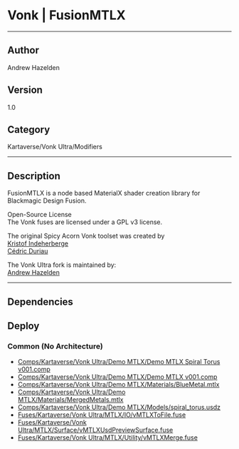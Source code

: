 # Vonk | FusionMTLX
___

## Author
Andrew Hazelden

## Version
1.0

## Category
Kartaverse/Vonk Ultra/Modifiers

___

## Description
<p>FusionMTLX is a node based MaterialX shader creation library for Blackmagic Design Fusion.</p>

<p>Open-Source License<br>
The Vonk fuses are licensed under a GPL v3 license.</p>

<p>The original Spicy Acorn Vonk toolset was created by<br>
<a href="mailto:xmnr0x23@gmail.com">Kristof Indeherberge</a><br>
<a href="mailto:duriau.cedric@live.be">Cédric Duriau</a></p>

<p>The Vonk Ultra fork is maintained by:<br>
<a href="mailto:andrew@andrewhazelden.com">Andrew Hazelden</a></p>


___

## Dependencies

## Deploy

### Common (No Architecture)

<ul>
<li><a href="https://gitlab.com/WeSuckLess/Reactor/-/blob/master/Atoms/com.Vonk.FusionMTLX/Comps/Kartaverse/Vonk Ultra/Demo MTLX/Demo MTLX Spiral Torus v001.comp?ref_type=heads">Comps/Kartaverse/Vonk Ultra/Demo MTLX/Demo MTLX Spiral Torus v001.comp</a></li>
<li><a href="https://gitlab.com/WeSuckLess/Reactor/-/blob/master/Atoms/com.Vonk.FusionMTLX/Comps/Kartaverse/Vonk Ultra/Demo MTLX/Demo MTLX v001.comp?ref_type=heads">Comps/Kartaverse/Vonk Ultra/Demo MTLX/Demo MTLX v001.comp</a></li>
<li><a href="https://gitlab.com/WeSuckLess/Reactor/-/blob/master/Atoms/com.Vonk.FusionMTLX/Comps/Kartaverse/Vonk Ultra/Demo MTLX/Materials/BlueMetal.mtlx?ref_type=heads">Comps/Kartaverse/Vonk Ultra/Demo MTLX/Materials/BlueMetal.mtlx</a></li>
<li><a href="https://gitlab.com/WeSuckLess/Reactor/-/blob/master/Atoms/com.Vonk.FusionMTLX/Comps/Kartaverse/Vonk Ultra/Demo MTLX/Materials/MergedMetals.mtlx?ref_type=heads">Comps/Kartaverse/Vonk Ultra/Demo MTLX/Materials/MergedMetals.mtlx</a></li>
<li><a href="https://gitlab.com/WeSuckLess/Reactor/-/blob/master/Atoms/com.Vonk.FusionMTLX/Comps/Kartaverse/Vonk Ultra/Demo MTLX/Models/spiral_torus.usdz?ref_type=heads">Comps/Kartaverse/Vonk Ultra/Demo MTLX/Models/spiral_torus.usdz</a></li>
<li><a href="https://gitlab.com/WeSuckLess/Reactor/-/blob/master/Atoms/com.Vonk.FusionMTLX/Fuses/Kartaverse/Vonk Ultra/MTLX/IO/vMTLXToFile.fuse?ref_type=heads">Fuses/Kartaverse/Vonk Ultra/MTLX/IO/vMTLXToFile.fuse</a></li>
<li><a href="https://gitlab.com/WeSuckLess/Reactor/-/blob/master/Atoms/com.Vonk.FusionMTLX/Fuses/Kartaverse/Vonk Ultra/MTLX/Surface/vMTLXUsdPreviewSurface.fuse?ref_type=heads">Fuses/Kartaverse/Vonk Ultra/MTLX/Surface/vMTLXUsdPreviewSurface.fuse</a></li>
<li><a href="https://gitlab.com/WeSuckLess/Reactor/-/blob/master/Atoms/com.Vonk.FusionMTLX/Fuses/Kartaverse/Vonk Ultra/MTLX/Utility/vMTLXMerge.fuse?ref_type=heads">Fuses/Kartaverse/Vonk Ultra/MTLX/Utility/vMTLXMerge.fuse</a></li>
</ul>
